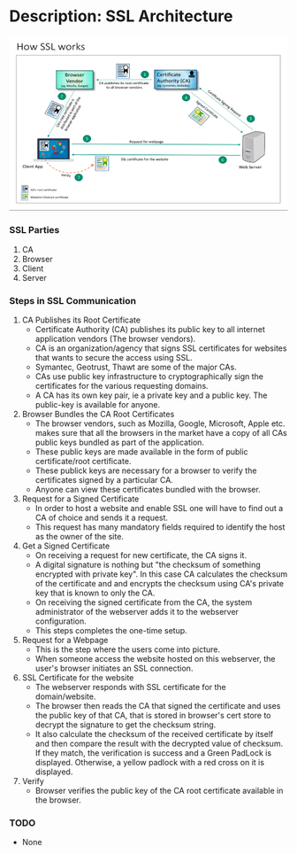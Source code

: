 # Description: SSL Architecture

![](images/ssl-architecture.png)

### SSL Parties
1. CA
2. Browser
3. Client
4. Server

### Steps in SSL Communication
1. CA Publishes its Root Certificate 
   - Certificate Authority (CA) publishes its public key to all internet application vendors (The browser vendors). 
   - CA is an organization/agency that signs SSL certificates for websites that wants to secure the access using SSL. 
   - Symantec, Geotrust, Thawt are some of the major CAs. 
   - CAs use public key infrastructure to cryptographically sign the certificates for the various requesting domains. 
   - A CA has its own key pair, ie a private key and a public key. The public-key is available for anyone. 
2. Browser Bundles the CA Root Certificates 
    - The browser vendors, such as Mozilla, Google, Microsoft, Apple etc. makes sure that all the browsers in the market 
      have a copy of all CAs public keys bundled as part of the application.
    - These public keys are made available in the form of public certificate/root certificate. 
    - These publick keys are necessary for a browser to verify the certificates signed by a particular CA. 
    - Anyone can view these certificates bundled with the browser.
3. Request for a Signed Certificate
    - In order to host a website and enable SSL one will have to find out a CA of choice and sends it a request. 
    - This request has many mandatory fields required to identify the host as the owner of the site. 
4. Get a Signed Certificate
    - On receiving a request for new certificate, the CA signs it. 
    - A digital signature is nothing but "the checksum of something encrypted with private key". In this case CA 
      calculates the checksum of the certificate and and encrypts the checksum using CA's private key that is known to 
      only the CA. 
    - On receiving the signed certificate from the CA, the system administrator of the webserver adds it to the 
      webserver configuration. 
    - This steps completes the one-time setup.
5.  Request for a Webpage
    - This is the step where the users come into picture. 
    - When someone access the website hosted on this webserver, the user's browser initiates an SSL connection.
6. SSL Certificate for the website
    - The webserver responds with SSL certificate for the domain/website. 
    - The browser then reads the CA that signed the certificate and uses the public key of that CA, that is stored in 
       browser's cert store to decrypt the signature to get the checksum string. 
    - It also calculate the checksum of the received certificate by itself and then compare the result with the 
      decrypted value of checksum. If they match, the verification is success and a Green PadLock is displayed. 
      Otherwise, a yellow padlock with a red cross on it is displayed.
7. Verify
    - Browser verifies the public key of the CA root certificate available in the browser. 

### TODO
* None
